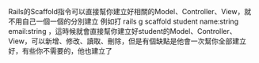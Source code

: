Rails的Scaffold指令可以直接幫你建立好相關的Model、Controller、View，就不用自己一個一個的分別建立
例如打 rails g scaffold student name:string email:string ，這時候就會直接幫你建立好student的Model、Controller、View，可以新增、修改、讀取、刪除，但是有個缺點是他會一次幫你全部建立好，有些你不需要的，他也建立了
